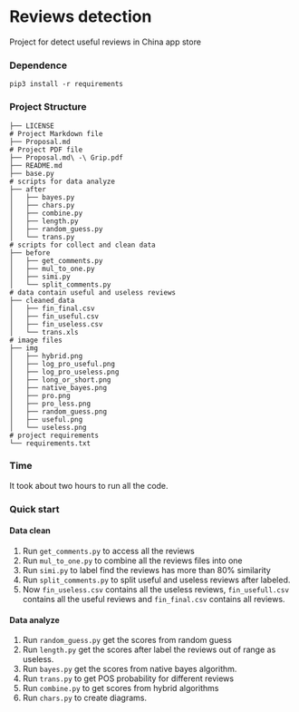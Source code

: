 # Reviews detection
Project for detect useful reviews in China app store

### Dependence

    pip3 install -r requirements

### Project Structure

    ├── LICENSE
    # Project Markdown file
    ├── Proposal.md
    # Project PDF file
    ├── Proposal.md\ -\ Grip.pdf
    ├── README.md
    ├── base.py
    # scripts for data analyze
    ├── after
    │   ├── bayes.py
    │   ├── chars.py
    │   ├── combine.py
    │   ├── length.py
    │   ├── random_guess.py
    │   └── trans.py
    # scripts for collect and clean data
    ├── before
    │   ├── get_comments.py
    │   ├── mul_to_one.py
    │   ├── simi.py
    │   └── split_comments.py
    # data contain useful and useless reviews
    ├── cleaned_data
    │   ├── fin_final.csv
    │   ├── fin_useful.csv
    │   ├── fin_useless.csv
    │   └── trans.xls
    # image files
    ├── img
    │   ├── hybrid.png
    │   ├── log_pro_useful.png
    │   ├── log_pro_useless.png
    │   ├── long_or_short.png
    │   ├── native_bayes.png
    │   ├── pro.png
    │   ├── pro_less.png
    │   ├── random_guess.png
    │   ├── useful.png
    │   └── useless.png
    # project requirements
    └── requirements.txt

### Time
It took about two hours to run all the code.

### Quick start

#### Data clean
1. Run `get_comments.py` to access all the reviews
2. Run `mul_to_one.py` to combine all the reviews files into one
3. Run `simi.py` to label find the reviews has more than 80% similarity
4. Run `split_comments.py` to split useful and useless reviews after labeled.
5. Now `fin_useless.csv` contains all the useless reviews, `fin_usefull.csv` contains all the useful reviews and `fin_final.csv` contains all reviews.

#### Data analyze
1. Run `random_guess.py` get the scores from random guess
2. Run `length.py` get the scores after label the reviews out of range as useless.
3. Run `bayes.py` get the scores from native bayes algorithm.
4. Run `trans.py` to get POS probability for different reviews
5. Run `combine.py` to get scores from hybrid algorithms
6. Run `chars.py` to create diagrams.
